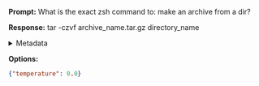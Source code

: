 **Prompt:**
What is the exact zsh command to: make an archive from a dir?


**Response:**
tar -czvf archive_name.tar.gz directory_name

<details><summary>Metadata</summary>

- Duration: 1312 ms
- Datetime: 2023-08-28T10:33:27.639359
- Model: gpt-4-0613

</details>

**Options:**
```json
{"temperature": 0.0}
```

